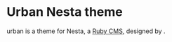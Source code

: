 Urban Nesta theme
=================

urban is a theme for Nesta, a [Ruby CMS](nesta), designed by
<insert your name here>.

[nesta]: http://effectif.com/nesta
